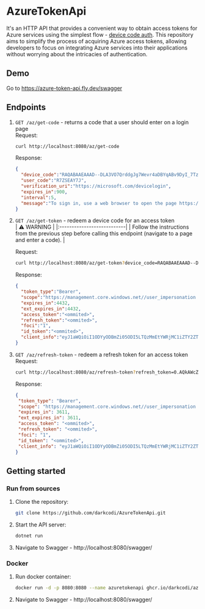 # AzureTokenApi
It's an HTTP API that provides a convenient way to obtain access tokens for Azure services using the simplest flow - [device code auth](https://learn.microsoft.com/en-us/azure/active-directory/develop/v2-oauth2-device-code). This repository aims to simplify the process of acquiring Azure access tokens, allowing developers to focus on integrating Azure services into their applications without worrying about the intricacies of authentication.

## Demo
Go to https://azure-token-api.fly.dev/swagger

## Endpoints
1. `GET /az/get-code` - returns a code that a user should enter on a login page  
   Request:
   ```bash
   curl http://localhost:8080/az/get-code
   ```
   Response:
   ```json
   {
     "device_code":"RAQABAAEAAAD--DLA3VO7QrddgJg7Wevr4aDBYqABv9DyI_7TzZxeH2X_0BkuEW9RLmU9NjbvIe_UD037rC4gWMS4V0swxHfbmFY_TQIxXsYfEK-rCFY2GOT4cN4C8MAVkkYoKaNV3J8tt_GWunNqq5n-luUxZAXVCL0DjGL8PZC74vUzu7bWqUvETzZIMr60Fry4PQXmSv3STF7Q8ufOUneUkrs3hz2ZIAA",
     "user_code":"R7ZSEAY7J",
     "verification_uri":"https://microsoft.com/devicelogin",
     "expires_in":900,
     "interval":5,
     "message":"To sign in, use a web browser to open the page https://microsoft.com/devicelogin and enter the code R7ZSEAY7J to authenticate."
   }
   ```
2. `GET /az/get-token` - redeem a device code for an access token  
   | :warning: WARNING          |
   |:---------------------------|
   | Follow the instructions from the previous step before calling this endpoint (navigate to a page and enter a code). |

   Request:
   ```bash
   curl http://localhost:8080/az/get-token?device_code=RAQABAAEAAAD--DLA3VO7QrddgJg7Wevr4aDB...
   ```
   Response:
   ```json
   {
     "token_type":"Bearer",
     "scope":"https://management.core.windows.net//user_impersonation https://management.core.windows.net//.default",
     "expires_in":4432,
     "ext_expires_in":4432,
     "access_token":"<ommited>",
     "refresh_token":"<ommited>",
     "foci":"1",
     "id_token":"<ommited>",
     "client_info":"eyJ1aWQiOiI1ODYyODBmZi05ODI5LTQzMmEtYWRjMC1iZTY2ZTYxODUwMjAiLCJ1dGlkIjoiNmM1MWM2NTktOWQ1Mi00MWFmLTgxZjctZGRlMTYzODBlODEzIn0"
   }
   ```
3. `GET /az/refresh-token` - redeem a refresh token for an access token
   Request:
   ```bash
   curl http://localhost:8080/az/refresh-token?refresh_token=0.AQkAWcZRbFKdr0GB...
   ```
   Response:
   ```json
   {
    "token_type": "Bearer",
    "scope": "https://management.core.windows.net//user_impersonation https://management.core.windows.net//.default",
    "expires_in": 3611,
    "ext_expires_in": 3611,
    "access_token": "<ommited>",
    "refresh_token": "<ommited>",
    "foci": "1",
    "id_token": "<ommited>",
    "client_info": "eyJ1aWQiOiI1ODYyODBmZi05ODI5LTQzMmEtYWRjMC1iZTY2ZTYxODUwMjAiLCJ1dGlkIjoiNmM1MWM2NTktOWQ1Mi00MWFmLTgxZjctZGRlMTYzODBlODEzIn0"
   }
   ```

## Getting started
### Run from sources
1. Clone the repository:
   ```bash
   git clone https://github.com/darkcodi/AzureTokenApi.git
   ```
2. Start the API server:
   ```bash
   dotnet run
   ```
3. Navigate to Swagger - http://localhost:8080/swagger/
### Docker
1. Run docker container:
   ```bash
   docker run -d -p 8080:8080 --name azuretokenapi ghcr.io/darkcodi/azuretokenapi:main
   ```
2. Navigate to Swagger - http://localhost:8080/swagger/
